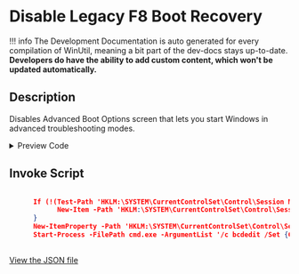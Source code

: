 ﻿# Disable Legacy F8 Boot Recovery


!!! info
     The Development Documentation is auto generated for every compilation of WinUtil, meaning a bit part of the dev-docs stays up-to-date. **Developers do have the ability to add custom content, which won't be updated automatically.**


## Description

Disables Advanced Boot Options screen that lets you start Windows in advanced troubleshooting modes.

<!-- BEGIN CUSTOM CONTENT -->

<!-- END CUSTOM CONTENT -->

<details>
<summary>Preview Code</summary>

```json
{
    "Content":  "Disable Legacy F8 Boot Recovery",
    "Description":  "Disables Advanced Boot Options screen that lets you start Windows in advanced troubleshooting modes.",
    "category":  "Features",
    "panel":  "1",
    "Order":  "a019_",
    "feature":  [

                ],
    "InvokeScript":  [
                         "\r\n      If (!(Test-Path \u0027HKLM:\\SYSTEM\\CurrentControlSet\\Control\\Session Manager\\Configuration Manager\\LastKnownGood\u0027)) {\r\n            New-Item -Path \u0027HKLM:\\SYSTEM\\CurrentControlSet\\Control\\Session Manager\\Configuration Manager\\LastKnownGood\u0027 -Force | Out-Null\r\n      }\r\n      New-ItemProperty -Path \u0027HKLM:\\SYSTEM\\CurrentControlSet\\Control\\Session Manager\\Configuration Manager\\LastKnownGood\u0027 -Name \u0027Enabled\u0027 -Type DWord -Value 0 -Force\r\n      Start-Process -FilePath cmd.exe -ArgumentList \u0027/c bcdedit /Set {Current} BootMenuPolicy Standard\u0027 -Wait\r\n      "
                     ]
}
```
</details>

## Invoke Script

```json

      If (!(Test-Path 'HKLM:\SYSTEM\CurrentControlSet\Control\Session Manager\Configuration Manager\LastKnownGood')) {
            New-Item -Path 'HKLM:\SYSTEM\CurrentControlSet\Control\Session Manager\Configuration Manager\LastKnownGood' -Force | Out-Null
      }
      New-ItemProperty -Path 'HKLM:\SYSTEM\CurrentControlSet\Control\Session Manager\Configuration Manager\LastKnownGood' -Name 'Enabled' -Type DWord -Value 0 -Force
      Start-Process -FilePath cmd.exe -ArgumentList '/c bcdedit /Set {Current} BootMenuPolicy Standard' -Wait
      

```



<!-- BEGIN SECOND CUSTOM CONTENT -->

<!-- END SECOND CUSTOM CONTENT -->

[View the JSON file](https://github.com/ChrisTitusTech/winutil/tree/main/config/feature.json)

